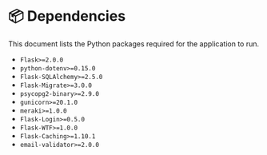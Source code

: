 # 📦 Dependencies

This document lists the Python packages required for the application to run.

-   `Flask>=2.0.0`
-   `python-dotenv>=0.15.0`
-   `Flask-SQLAlchemy>=2.5.0`
-   `Flask-Migrate>=3.0.0`
-   `psycopg2-binary>=2.9.0`
-   `gunicorn>=20.1.0`
-   `meraki>=1.0.0`
-   `Flask-Login>=0.5.0`
-   `Flask-WTF>=1.0.0`
-   `Flask-Caching>=1.10.1`
-   `email-validator>=2.0.0`
